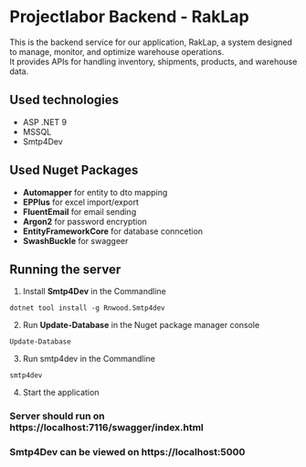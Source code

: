# Projectlabor Backend - RakLap 
This is the backend service for our application, RakLap, a system designed to manage, monitor, and optimize warehouse operations.  
It provides APIs for handling inventory, shipments, products, and warehouse data.

## Used technologies
- ASP .NET 9
- MSSQL
- Smtp4Dev

## Used Nuget Packages
- **Automapper** for entity to dto mapping
- **EPPlus** for excel import/export
- **FluentEmail** for email sending
- **Argon2** for password encryption
- **EntityFrameworkCore** for database conncetion
- **SwashBuckle** for swaggeer

## Running the server
1. Install **Smtp4Dev** in the Commandline
```
dotnet tool install -g Rnwood.Smtp4dev
```
2. Run **Update-Database** in the Nuget package manager console
```
Update-Database
```
3. Run smtp4dev in the Commandline
```
smtp4dev
```
4. Start the application

### Server should run on https://localhost:7116/swagger/index.html
### Smtp4Dev can be viewed on https://localhost:5000
